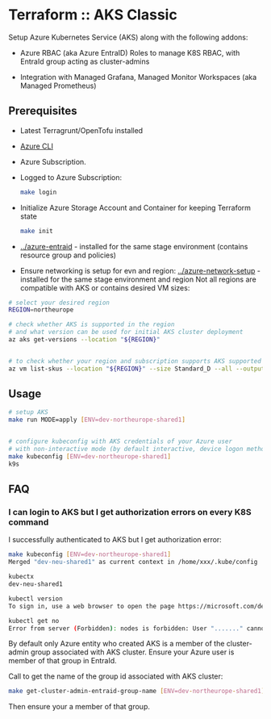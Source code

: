 # Terraform :: AKS Classic

Setup Azure Kubernetes Service (AKS) along with the following addons:

* Azure RBAC (aka Azure EntraID) Roles to manage K8S RBAC, with EntraId group acting as cluster-admins

* Integration with Managed Grafana, Managed Monitor Workspaces (aka Managed Prometheus)

## Prerequisites

* Latest Terragrunt/OpenTofu installed

* [Azure CLI](https://learn.microsoft.com/en-us/cli/azure/install-azure-cli-linux?pivots=apt)

* Azure Subscription.

* Logged to Azure Subscription:

  ```bash
  make login
  ```

* Initialize Azure Storage Account and Container for keeping Terraform state

  ```bash
  make init
  ```

* [../azure-entraid](../azure-entraid) - installed for the same stage environment (contains resource group and policies)

* Ensure networking is setup for evn and region: [../azure-network-setup](../azure-network-setup) - installed for the same stage environment and region
Not all regions are compatible with AKS or contains desired VM sizes:

```bash
# select your desired region
REGION=northeurope

# check whether AKS is supported in the region
# and what version can be used for initial AKS cluster deployment
az aks get-versions --location "${REGION}"


# to check whether your region and subscription supports AKS supported VM sizes with EphemeralOS disk
az vm list-skus --location "${REGION}" --size Standard_D --all --output table
```

## Usage

```bash
# setup AKS
make run MODE=apply [ENV=dev-northeurope-shared1]


# configure kubeconfig with AKS credentials of your Azure user
# with non-interactive mode (by default interactive, device logon method is used)
make kubeconfig [ENV=dev-northeurope-shared1]
k9s


```

## FAQ

### I can login to AKS but I get authorization errors on every K8S command

I successfully authenticated to AKS but I get authorization error:

```bash
make kubeconfig [ENV=dev-northeurope-shared1]
Merged "dev-neu-shared1" as current context in /home/xxx/.kube/config

kubectx
dev-neu-shared1

kubectl version
To sign in, use a web browser to open the page https://microsoft.com/devicelogin and enter the code XXXXXX to authenticate.

kubectl get no
Error from server (Forbidden): nodes is forbidden: User "......." cannot list resource "nodes" in API group "" at the cluster scope: User does not have access to the resource in Azure. Update role assignment to allow access.
```

By default only Azure entity who created AKS is a member of the cluster-admin group associated with AKS cluster.
Ensure your Azure user is member of that group in EntraId.

Call to get the name of the group id associated with AKS cluster:

```bash
make get-cluster-admin-entraid-group-name [ENV=dev-northeurope-shared1]
```

Then ensure your a member of that group.
